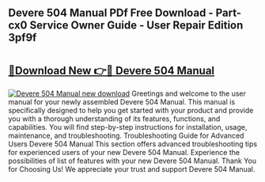 ## Devere 504 Manual PDf Free Download - Part-cx0 Service Owner Guide - User Repair Edition 3pf9f

# <h2><a href="http://cf1589.oget.top/?id=Devere+504+Manual">🔗Download New 👉🔴 Devere 504 Manual</a></h2>

[![Devere 504 Manual new download](https://i.imgur.com/5g1atiW.png)](http://cf1589.oget.top/?id=Devere+504+Manual)
Greetings and welcome to the user manual for your newly assembled Devere 504 Manual. This manual is specifically designed to help you get started with your product and provide you with a thorough understanding of its features, functions, and capabilities. You will find step-by-step instructions for installation, usage, maintenance, and troubleshooting. Troubleshooting Guide for Advanced Users Devere 504 Manual This section offers advanced troubleshooting tips for experienced users of your new Devere 504 Manual. Experience the possibilities of list of features with your new Devere 504 Manual. Thank You for Choosing Us! We appreciate your trust and support Devere 504 Manual.
